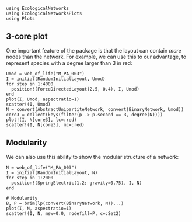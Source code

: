 ```@setup default
using EcologicalNetworks
using EcologicalNetworksPlots
using Plots
```

## 3-core plot

One important feature of the package is that the layout can contain *more* nodes
than the network. For example, we can use this to our advantage, to represent
species with a degree larger than 3 in red:

```@example default
Umod = web_of_life("M_PA_003")
I = initial(RandomInitialLayout, Umod)
for step in 1:4000
  position!(ForceDirectedLayout(2.5, 0.4), I, Umod)
end
plot(I, Umod, aspectratio=1)
scatter!(I, Umod)
N = convert(AbstractUnipartiteNetwork, convert(BinaryNetwork, Umod))
core3 = collect(keys(filter(p -> p.second == 3, degree(N))))
plot!(I, N[core3], lc=:red)
scatter!(I, N[core3], mc=:red)
```

## Modularity

We can also use this ability to show the modular structure of a network:

```@example default
N = web_of_life("M_PA_003")
I = initial(RandomInitialLayout, N)
for step in 1:2000
  position!(SpringElectric(1.2; gravity=0.75), I, N)
end

# Modularity
B, P = brim(lp(convert(BinaryNetwork, N))...)
plot(I, N, aspectratio=1)
scatter!(I, N, msw=0.0, nodefill=P, c=:Set2)
```